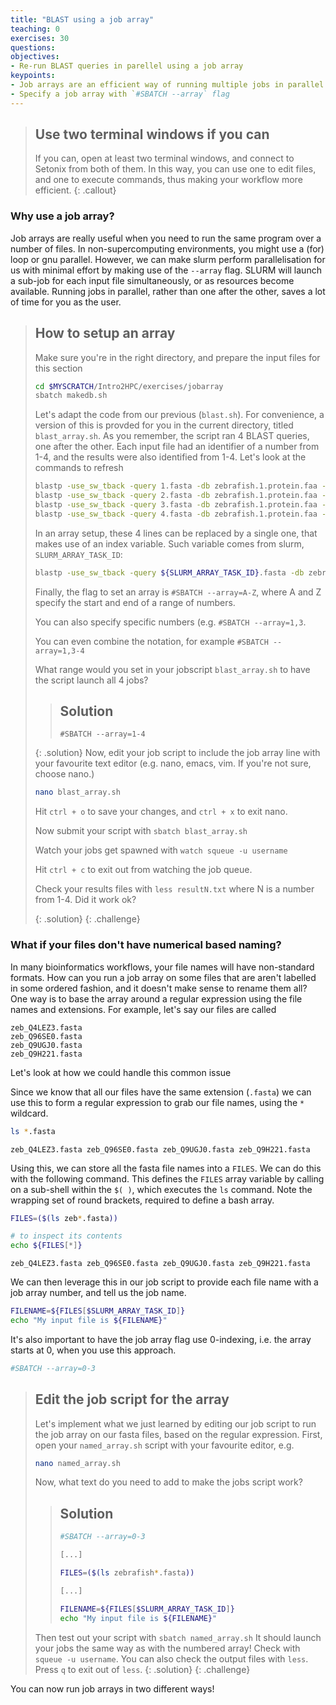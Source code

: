 ```yaml
---
title: "BLAST using a job array"
teaching: 0
exercises: 30
questions:
objectives:
- Re-run BLAST queries in parellel using a job array
keypoints:
- Job arrays are an efficient way of running multiple jobs in parallel
- Specify a job array with `#SBATCH --array` flag
---
```


> ## Use two terminal windows if you can
>
> If you can, open at least two terminal windows, and connect to Setonix from both of them.  In this way, you can use one to edit files, and one to execute commands, thus making your workflow more efficient.
{: .callout}

### Why use a job array?
Job arrays are really useful when you need to run the same program over a number of files. In non-supercomputing environments, you might use a (for) loop or gnu parallel. However, we can make slurm perform parallelisation for us with minimal effort by making use of the `--array` flag. SLURM will launch a sub-job for each input file simultaneously, or as resources become available. Running jobs in parallel, rather than one after the other, saves a lot of time for you as the user. 


> ## How to setup an array
> Make sure you're in the right directory, and prepare the input files for this section
> ```bash
> cd $MYSCRATCH/Intro2HPC/exercises/jobarray
> sbatch makedb.sh
> ```
> 
> Let's adapt the code from our previous (`blast.sh`). For convenience, a version of this is provded for you in the current directory, titled `blast_array.sh`. 
> As you remember, the script ran 4 BLAST queries, one after the other. Each input file had an identifier of a number from 1-4, and the results were also identified from 1-4. Let's look at the commands to refresh
> 
> ```bash
> blastp -use_sw_tback -query 1.fasta -db zebrafish.1.protein.faa -out result1.txt
> blastp -use_sw_tback -query 2.fasta -db zebrafish.1.protein.faa -out result2.txt
> blastp -use_sw_tback -query 3.fasta -db zebrafish.1.protein.faa -out result3.txt
> blastp -use_sw_tback -query 4.fasta -db zebrafish.1.protein.faa -out result4.txt
> ```
> 
> In an array setup, these 4 lines can be replaced by a single one, that makes use of an index variable. Such variable comes from slurm, `SLURM_ARRAY_TASK_ID`:
> 
> ```bash
> blastp -use_sw_tback -query ${SLURM_ARRAY_TASK_ID}.fasta -db zebrafish.1.protein.faa -out result${SLURM_ARRAY_TASK_ID}.txt
> ```
> 
> Finally, the flag to set an array is `#SBATCH --array=A-Z`, where A and Z specify the start and end of a range of numbers. 
> 
> You can also specify specific numbers (e.g. `#SBATCH --array=1,3`. 
> 
> You can even combine the notation, for example `#SBATCH --array=1,3-4`
> 
> What range would you set in your jobscript `blast_array.sh` to have the script launch all 4 jobs?
> 
> > ## Solution
> > 
> > `#SBATCH --array=1-4`
> > 
> {: .solution} 
> Now, edit your job script to include the job array line with your favourite text editor (e.g. nano, emacs, vim. If you're not sure, choose nano.)
> ```bash
> nano blast_array.sh
> ```
> 
> Hit `ctrl + o` to save your changes, and `ctrl + x` to exit nano. 
> 
> Now submit your script with `sbatch blast_array.sh` 
> 
> Watch your jobs get spawned with `watch squeue -u username` 
> 
> Hit `ctrl + c` to exit out from watching the job queue. 
> 
> Check your results files with `less resultN.txt` where N is a number from 1-4. Did it work ok? 
>
> {: .solution} 
{: .challenge} 

### What if your files don't have numerical based naming?
In many bioinformatics workflows, your file names will have non-standard formats. How can you run a job array on some files that are aren't labelled in some ordered fashion, and it doesn't make sense to rename them all? One way is to base the array around a regular expression using the file names and extensions. For example, let's say our files are called
```output
zeb_Q4LEZ3.fasta
zeb_Q96SE0.fasta 
zeb_Q9UGJ0.fasta 
zeb_Q9H221.fasta 
```

Let's look at how we could handle this common issue

Since we know that all our files have the same extension (`.fasta`) we can use this to form a regular expression to grab our file names, using the `*` wildcard. 
```bash
ls *.fasta
```
```output
zeb_Q4LEZ3.fasta zeb_Q96SE0.fasta zeb_Q9UGJ0.fasta zeb_Q9H221.fasta 
```

Using this, we can store all the fasta file names into a `FILES`. We can do this with the following command. This defines the `FILES` array variable by calling on a sub-shell within the `$( )`, which executes the `ls` command. Note the wrapping set of round brackets, required to define a bash array.
```bash
FILES=($(ls zeb*.fasta))

# to inspect its contents
echo ${FILES[*]}
```
```output
zeb_Q4LEZ3.fasta zeb_Q96SE0.fasta zeb_Q9UGJ0.fasta zeb_Q9H221.fasta 
```

We can then leverage this in our job script to provide each file name with a job array number, and tell us the job name.
```bash
FILENAME=${FILES[$SLURM_ARRAY_TASK_ID]}
echo "My input file is ${FILENAME}"
```
It's also important to have the job array flag use 0-indexing, i.e. the array starts at 0, when you use this approach. 
```bash
#SBATCH --array=0-3
```

> ## Edit the job script for the array
> Let's implement what we just learned by editing our job script to run the job array on our fasta files, based on the regular expression.
> First, open your `named_array.sh` script with your favourite editor, e.g. 
> ```bash
> nano named_array.sh
> ```
> Now, what text do you need to add to make the jobs script work?
> > ## Solution
> > ```bash
> > #SBATCH --array=0-3
> > 
> > [...]
> > 
> > FILES=($(ls zebrafish*.fasta))
> > 
> > [...]
> > 
> > FILENAME=${FILES[$SLURM_ARRAY_TASK_ID]}
> > echo "My input file is ${FILENAME}"
> > ```
> Then test out your script with `sbatch named_array.sh`
> It should launch your jobs the same way as with the numbered array! Check with `squeue -u username`.
> You can also check the output files with `less`. Press `q` to exit out of `less`.
> {: .solution} 
{: .challenge} 

You can now run job arrays in two different ways! 
